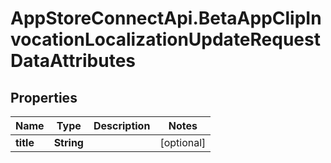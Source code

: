 # AppStoreConnectApi.BetaAppClipInvocationLocalizationUpdateRequestDataAttributes

## Properties

Name | Type | Description | Notes
------------ | ------------- | ------------- | -------------
**title** | **String** |  | [optional] 


